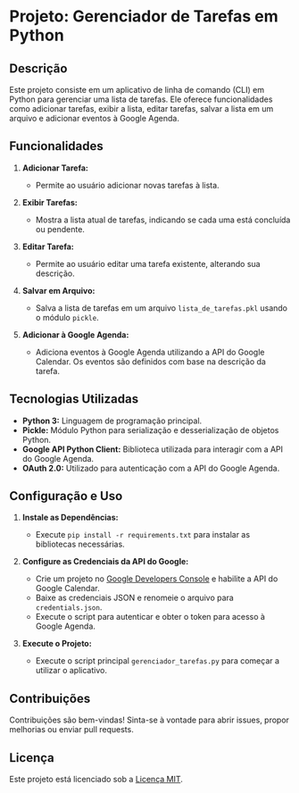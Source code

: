 # Projeto: Gerenciador de Tarefas em Python

## Descrição

Este projeto consiste em um aplicativo de linha de comando (CLI) em Python para gerenciar uma lista de tarefas. Ele oferece funcionalidades como adicionar tarefas, exibir a lista, editar tarefas, salvar a lista em um arquivo e adicionar eventos à Google Agenda.

## Funcionalidades

1. **Adicionar Tarefa:**
   - Permite ao usuário adicionar novas tarefas à lista.

2. **Exibir Tarefas:**
   - Mostra a lista atual de tarefas, indicando se cada uma está concluída ou pendente.

3. **Editar Tarefa:**
   - Permite ao usuário editar uma tarefa existente, alterando sua descrição.

4. **Salvar em Arquivo:**
   - Salva a lista de tarefas em um arquivo `lista_de_tarefas.pkl` usando o módulo `pickle`.

5. **Adicionar à Google Agenda:**
   - Adiciona eventos à Google Agenda utilizando a API do Google Calendar. Os eventos são definidos com base na descrição da tarefa.

## Tecnologias Utilizadas

- **Python 3:** Linguagem de programação principal.
- **Pickle:** Módulo Python para serialização e desserialização de objetos Python.
- **Google API Python Client:** Biblioteca utilizada para interagir com a API do Google Agenda.
- **OAuth 2.0:** Utilizado para autenticação com a API do Google Agenda.

## Configuração e Uso

1. **Instale as Dependências:**
   - Execute `pip install -r requirements.txt` para instalar as bibliotecas necessárias.

2. **Configure as Credenciais da API do Google:**
   - Crie um projeto no [Google Developers Console](https://console.developers.google.com/) e habilite a API do Google Calendar.
   - Baixe as credenciais JSON e renomeie o arquivo para `credentials.json`.
   - Execute o script para autenticar e obter o token para acesso à Google Agenda.

3. **Execute o Projeto:**
   - Execute o script principal `gerenciador_tarefas.py` para começar a utilizar o aplicativo.

## Contribuições

Contribuições são bem-vindas! Sinta-se à vontade para abrir issues, propor melhorias ou enviar pull requests.

## Licença

Este projeto está licenciado sob a [Licença MIT](LICENSE).
